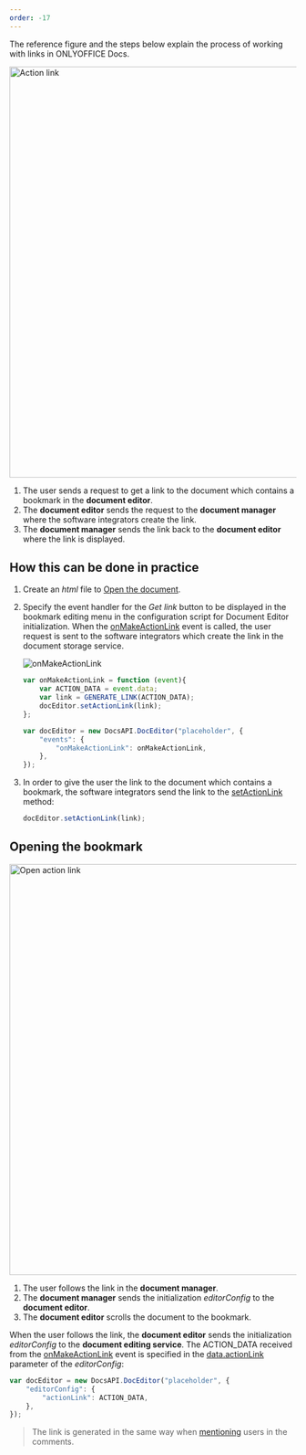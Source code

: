 ```yaml
---
order: -17
---
```


The reference figure and the steps below explain the process of working with links in ONLYOFFICE Docs.

<img alt="Action link" src="/assets/images/editor/actionLink-create.png" width="720px">

1. The user sends a request to get a link to the document which contains a bookmark in the **document editor**.
2. The **document editor** sends the request to the **document manager** where the software integrators create the link.
3. The **document manager** sends the link back to the **document editor** where the link is displayed.

## How this can be done in practice

1. Create an *html* file to [Open the document](../Opening%20file/index.md#how-this-can-be-done-in-practice).

2. Specify the event handler for the *Get link* button to be displayed in the bookmark editing menu in the configuration script for Document Editor initialization. When the [onMakeActionLink](../../../Usage%20API/Config/Events/index.md#onmakeactionlink) event is called, the user request is sent to the software integrators which create the link in the document storage service.

   ![onMakeActionLink](/assets/images/editor/onMakeActionLink.png)

   ``` javascript
   var onMakeActionLink = function (event){
       var ACTION_DATA = event.data;
       var link = GENERATE_LINK(ACTION_DATA);
       docEditor.setActionLink(link);
   };

   var docEditor = new DocsAPI.DocEditor("placeholder", {
       "events": {
           "onMakeActionLink": onMakeActionLink,
       },
   });
   ```

3. In order to give the user the link to the document which contains a bookmark, the software integrators send the link to the [setActionLink](../../../Usage%20API/Methods/index.md#setactionlink) method:

   ``` javascript
   docEditor.setActionLink(link);
   ```

## Opening the bookmark

<img alt="Open action link" src="/assets/images/editor/actionLink-open.png" width="720px">

1. The user follows the link in the **document manager**.
2. The **document manager** sends the initialization *editorConfig* to the **document editor**.
3. The **document editor** scrolls the document to the bookmark.

When the user follows the link, the **document editor** sends the initialization *editorConfig* to the **document editing service**. The ACTION\_DATA received from the [onMakeActionLink](../../../Usage%20API/Config/Events/index.md#onmakeactionlink) event is specified in the [data.actionLink](../../../Usage%20API/Config/Editor/index.md#actionlink) parameter of the *editorConfig*:

``` javascript
var docEditor = new DocsAPI.DocEditor("placeholder", {
    "editorConfig": {
        "actionLink": ACTION_DATA,
    },
});
```

> The link is generated in the same way when [mentioning](../Mentions/index.md#how-this-can-be-done-in-practice) users in the comments.
